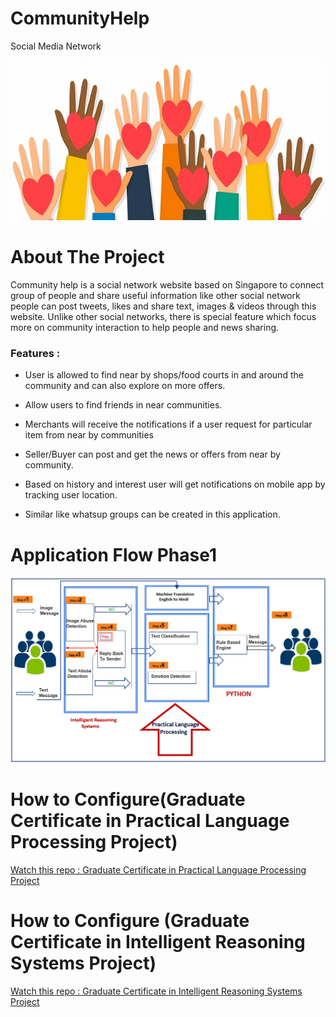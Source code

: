 # CommunityHelp
Social Media Network 

![alt text](https://github.com/sivakrishnathota5/CommunityHelp/blob/main/Images/communityhelp.jpg?raw=true)


# About The Project
Community help is a social network website based on Singapore to connect group of people and share useful information like other social network people can post tweets, likes and share text, images & videos through this website. Unlike other social networks, there is special feature which focus more on community interaction to help people and news sharing. 

### Features : 

* User is allowed to find near by shops/food courts in and around the community and can also explore on more  offers.   

* Allow users to find friends in near communities.

* Merchants will receive the notifications if a user request for particular item from near by communities

* Seller/Buyer can post and get the news or offers from near by community.

* Based on history and interest user will get notifications on mobile app by tracking user location.

* Similar like whatsup groups can be created in this application.

# Application Flow Phase1 

![alt text](https://github.com/sivakrishnathota5/CommunityHelp/blob/main/Images/Application%20Flow%20Chart.png?raw=true)

#   
# 
#

# How to Configure(Graduate Certificate in Practical Language Processing Project)

[Watch this repo : Graduate Certificate in Practical Language Processing Project](https://github.com/sivakrishnathota5/CommunityHelp/tree/main/Graduate%20Certificate%20in%20Practical%20Language%20Processing)


# How to Configure (Graduate Certificate in Intelligent Reasoning Systems Project)

[Watch this repo : Graduate Certificate in Intelligent Reasoning Systems Project](https://github.com/sivakrishnathota5/CommunityHelp/tree/main/Graduate%20Certificate%20in%20Intelligent%20Reasoning%20Systems)



